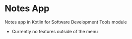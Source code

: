 # Notes App
Notes app in Kotlin for Software Development Tools module

- Currently no features outside of the menu
